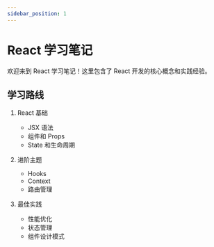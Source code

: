 ```yaml
---
sidebar_position: 1
---
```


# React 学习笔记

欢迎来到 React 学习笔记！这里包含了 React 开发的核心概念和实践经验。

## 学习路线

1. React 基础
   - JSX 语法
   - 组件和 Props
   - State 和生命周期

2. 进阶主题
   - Hooks
   - Context
   - 路由管理

3. 最佳实践
   - 性能优化
   - 状态管理
   - 组件设计模式 